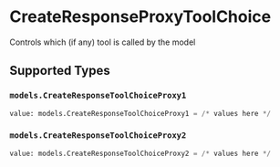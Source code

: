 # CreateResponseProxyToolChoice

Controls which (if any) tool is called by the model


## Supported Types

### `models.CreateResponseToolChoiceProxy1`

```python
value: models.CreateResponseToolChoiceProxy1 = /* values here */
```

### `models.CreateResponseToolChoiceProxy2`

```python
value: models.CreateResponseToolChoiceProxy2 = /* values here */
```

